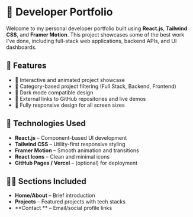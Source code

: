 # 💼 Developer Portfolio

Welcome to my personal developer portfolio built using **React.js**, **Tailwind CSS**, and **Framer Motion**. This project showcases some of the best work I've done, including full-stack web applications, backend APIs, and UI dashboards.

## 🚀 Features

- 🎯 Interactive and animated project showcase
- 📂 Category-based project filtering (Full Stack, Backend, Frontend)
- 🌙 Dark mode compatible design
- 🔗 External links to GitHub repositories and live demos
- 📱 Fully responsive design for all screen sizes

## 🧰 Technologies Used

- **React.js** – Component-based UI development
- **Tailwind CSS** – Utility-first responsive styling
- **Framer Motion** – Smooth animation and transitions
- **React Icons** – Clean and minimal icons
- **GitHub Pages / Vercel** – (optional) for deployment

## 🧑‍💻 Sections Included

- **Home/About** – Brief introduction
- **Projects** – Featured projects with tech stacks
- **Contact ** – Email/social profile links
